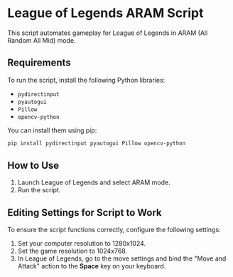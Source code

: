 # League of Legends ARAM Script

This script automates gameplay for League of Legends in ARAM (All Random All Mid) mode.

## Requirements

To run the script, install the following Python libraries:

- `pydirectinput`
- `pyautogui`
- `Pillow`
- `opencv-python`

You can install them using pip:
```bash
pip install pydirectinput pyautogui Pillow opencv-python
```

## How to Use

1. Launch League of Legends and select ARAM mode.
2. Run the script.

## Editing Settings for Script to Work

To ensure the script functions correctly, configure the following settings:

1. Set your computer resolution to 1280x1024.
2. Set the game resolution to 1024x768.
3. In League of Legends, go to the move settings and bind the "Move and Attack" action to the **Space** key on your keyboard.
